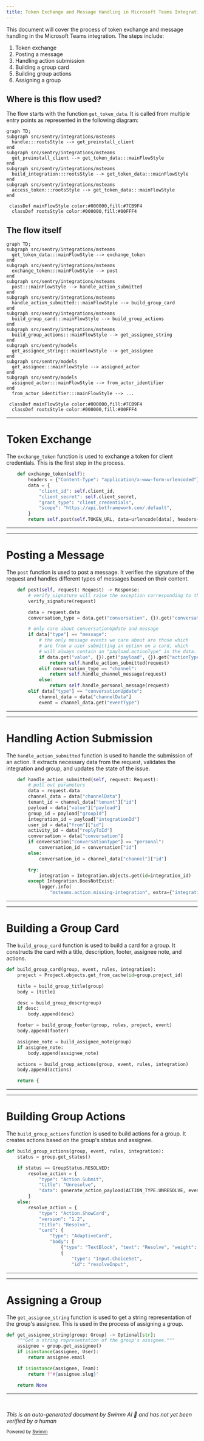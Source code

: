 ```yaml
---
title: Token Exchange and Message Handling in Microsoft Teams Integration
---
```

This document will cover the process of token exchange and message handling in the Microsoft Teams integration. The steps include:

1. Token exchange
2. Posting a message
3. Handling action submission
4. Building a group card
5. Building group actions
6. Assigning a group

## Where is this flow used?

The flow starts with the function `get_token_data`. It is called from multiple entry points as represented in the following diagram:

```mermaid
graph TD;
subgraph src/sentry/integrations/msteams
  handle:::rootsStyle --> get_preinstall_client
end
subgraph src/sentry/integrations/msteams
  get_preinstall_client --> get_token_data:::mainFlowStyle
end
subgraph src/sentry/integrations/msteams
  build_integration:::rootsStyle --> get_token_data:::mainFlowStyle
end
subgraph src/sentry/integrations/msteams
  access_token:::rootsStyle --> get_token_data:::mainFlowStyle
end

 classDef mainFlowStyle color:#000000,fill:#7CB9F4
  classDef rootsStyle color:#000000,fill:#00FFF4
```

## The flow itself

```mermaid
graph TD;
subgraph src/sentry/integrations/msteams
  get_token_data:::mainFlowStyle --> exchange_token
end
subgraph src/sentry/integrations/msteams
  exchange_token:::mainFlowStyle --> post
end
subgraph src/sentry/integrations/msteams
  post:::mainFlowStyle --> handle_action_submitted
end
subgraph src/sentry/integrations/msteams
  handle_action_submitted:::mainFlowStyle --> build_group_card
end
subgraph src/sentry/integrations/msteams
  build_group_card:::mainFlowStyle --> build_group_actions
end
subgraph src/sentry/integrations/msteams
  build_group_actions:::mainFlowStyle --> get_assignee_string
end
subgraph src/sentry/models
  get_assignee_string:::mainFlowStyle --> get_assignee
end
subgraph src/sentry/models
  get_assignee:::mainFlowStyle --> assigned_actor
end
subgraph src/sentry/models
  assigned_actor:::mainFlowStyle --> from_actor_identifier
end
  from_actor_identifier:::mainFlowStyle --> ...

 classDef mainFlowStyle color:#000000,fill:#7CB9F4
  classDef rootsStyle color:#000000,fill:#00FFF4
```

<SwmSnippet path="/src/sentry/integrations/msteams/client.py" line="118">

---

# Token Exchange

The `exchange_token` function is used to exchange a token for client credentials. This is the first step in the process.

```python
    def exchange_token(self):
        headers = {"Content-Type": "application/x-www-form-urlencoded"}
        data = {
            "client_id": self.client_id,
            "client_secret": self.client_secret,
            "grant_type": "client_credentials",
            "scope": "https://api.botframework.com/.default",
        }
        return self.post(self.TOKEN_URL, data=urlencode(data), headers=headers, json=False)
```

---

</SwmSnippet>

<SwmSnippet path="/src/sentry/integrations/msteams/webhook.py" line="144">

---

# Posting a Message

The `post` function is used to post a message. It verifies the signature of the request and handles different types of messages based on their content.

```python
    def post(self, request: Request) -> Response:
        # verify_signature will raise the exception corresponding to the error
        verify_signature(request)

        data = request.data
        conversation_type = data.get("conversation", {}).get("conversationType")

        # only care about conversationUpdate and message
        if data["type"] == "message":
            # the only message events we care about are those which
            # are from a user submitting an option on a card, which
            # will always contain an "payload.actionType" in the data.
            if data.get("value", {}).get("payload", {}).get("actionType"):
                return self.handle_action_submitted(request)
            elif conversation_type == "channel":
                return self.handle_channel_message(request)
            else:
                return self.handle_personal_message(request)
        elif data["type"] == "conversationUpdate":
            channel_data = data["channelData"]
            event = channel_data.get("eventType")
```

---

</SwmSnippet>

<SwmSnippet path="/src/sentry/integrations/msteams/webhook.py" line="322">

---

# Handling Action Submission

The `handle_action_submitted` function is used to handle the submission of an action. It extracts necessary data from the request, validates the integration and group, and updates the state of the issue.

```python
    def handle_action_submitted(self, request: Request):
        # pull out parameters
        data = request.data
        channel_data = data["channelData"]
        tenant_id = channel_data["tenant"]["id"]
        payload = data["value"]["payload"]
        group_id = payload["groupId"]
        integration_id = payload["integrationId"]
        user_id = data["from"]["id"]
        activity_id = data["replyToId"]
        conversation = data["conversation"]
        if conversation["conversationType"] == "personal":
            conversation_id = conversation["id"]
        else:
            conversation_id = channel_data["channel"]["id"]

        try:
            integration = Integration.objects.get(id=integration_id)
        except Integration.DoesNotExist:
            logger.info(
                "msteams.action.missing-integration", extra={"integration_id": integration_id}
```

---

</SwmSnippet>

<SwmSnippet path="/src/sentry/integrations/msteams/card_builder.py" line="591">

---

# Building a Group Card

The `build_group_card` function is used to build a card for a group. It constructs the card with a title, description, footer, assignee note, and actions.

```python
def build_group_card(group, event, rules, integration):
    project = Project.objects.get_from_cache(id=group.project_id)

    title = build_group_title(group)
    body = [title]

    desc = build_group_descr(group)
    if desc:
        body.append(desc)

    footer = build_group_footer(group, rules, project, event)
    body.append(footer)

    assignee_note = build_assignee_note(group)
    if assignee_note:
        body.append(assignee_note)

    actions = build_group_actions(group, event, rules, integration)
    body.append(actions)

    return {
```

---

</SwmSnippet>

<SwmSnippet path="/src/sentry/integrations/msteams/card_builder.py" line="409">

---

# Building Group Actions

The `build_group_actions` function is used to build actions for a group. It creates actions based on the group's status and assignee.

```python
def build_group_actions(group, event, rules, integration):
    status = group.get_status()

    if status == GroupStatus.RESOLVED:
        resolve_action = {
            "type": "Action.Submit",
            "title": "Unresolve",
            "data": generate_action_payload(ACTION_TYPE.UNRESOLVE, event, rules, integration),
        }
    else:
        resolve_action = {
            "type": "Action.ShowCard",
            "version": "1.2",
            "title": "Resolve",
            "card": {
                "type": "AdaptiveCard",
                "body": [
                    {"type": "TextBlock", "text": "Resolve", "weight": "Bolder"},
                    {
                        "type": "Input.ChoiceSet",
                        "id": "resolveInput",
```

---

</SwmSnippet>

<SwmSnippet path="/src/sentry/integrations/msteams/card_builder.py" line="33">

---

# Assigning a Group

The `get_assignee_string` function is used to get a string representation of the group's assignee. This is used in the process of assigning a group.

```python
def get_assignee_string(group: Group) -> Optional[str]:
    """Get a string representation of the group's assignee."""
    assignee = group.get_assignee()
    if isinstance(assignee, User):
        return assignee.email

    if isinstance(assignee, Team):
        return f"#{assignee.slug}"

    return None
```

---

</SwmSnippet>

&nbsp;

*This is an auto-generated document by Swimm AI 🌊 and has not yet been verified by a human*

<SwmMeta version="3.0.0" repo-id="Z2l0aHViJTNBJTNBZGVtby1zZW50cnklM0ElM0Fzd2ltbWlv" repo-name="demo-sentry"><sup>Powered by [Swimm](/)</sup></SwmMeta>
